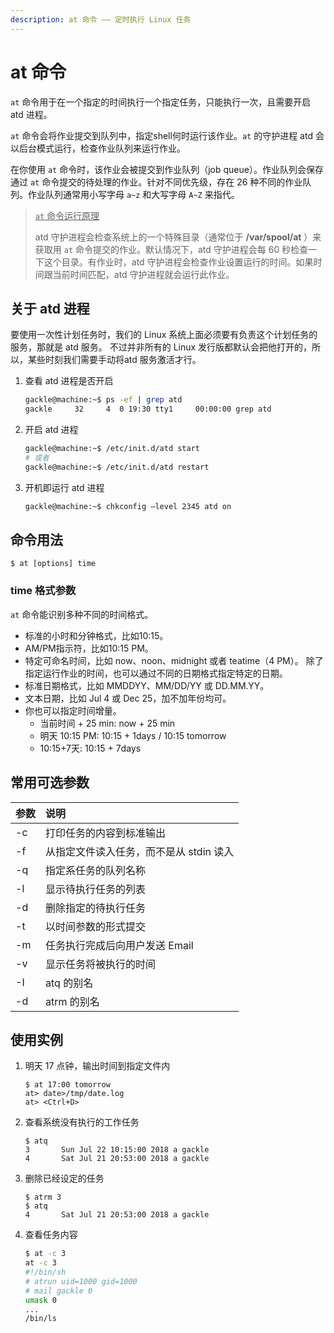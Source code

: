 ```yaml
---
description: at 命令 —— 定时执行 Linux 任务
---
```

# at 命令

`at` 命令用于在一个指定的时间执行一个指定任务，只能执行一次，且需要开启 atd 进程。

`at` 命令会将作业提交到队列中，指定shell何时运行该作业。`at` 的守护进程 atd 会以后台模式运行，检查作业队列来运行作业。

在你使用 `at` 命令时，该作业会被提交到作业队列（job queue）。作业队列会保存通过 `at` 命令提交的待处理的作业。针对不同优先级，存在 26 种不同的作业队列。作业队列通常用小写字母 `a~z` 和大写字母 `A~Z` 来指代。

> <u>`at` 命令运行原理</u>
> 
> atd 守护进程会检查系统上的一个特殊目录（通常位于 **/var/spool/at** ）来获取用 `at` 命令提交的作业。默认情况下，atd 守护进程会每 60 秒检查一下这个目录。有作业时，atd 守护进程会检查作业设置运行的时间。如果时间跟当前时间匹配，atd 守护进程就会运行此作业。 


## 关于 atd 进程

要使用一次性计划任务时，我们的 Linux 系统上面必须要有负责这个计划任务的服务，那就是 atd 服务。 不过并非所有的 Linux 发行版都默认会把他打开的，所以，某些时刻我们需要手动将atd 服务激活才行。

1. 查看 atd 进程是否开启
    ``` bash
    gackle@machine:~$ ps -ef | grep atd
    gackle     32     4  0 19:30 tty1     00:00:00 grep atd
    ```
2. 开启 atd 进程
    ``` bash
    gackle@machine:~$ /etc/init.d/atd start
    # 或者
    gackle@machine:~$ /etc/init.d/atd restart
    ```
3. 开机即运行 atd 进程
    ``` bash
    gackle@machine:~$ chkconfig –level 2345 atd on
    ```

## 命令用法

``` shell
$ at [options] time
```

### time 格式参数 
`at` 命令能识别多种不同的时间格式。

- 标准的小时和分钟格式，比如10:15。
- AM/PM指示符，比如10:15 PM。
- 特定可命名时间，比如 now、noon、midnight 或者 teatime（4 PM）。 除了指定运行作业的时间，也可以通过不同的日期格式指定特定的日期。 
- 标准日期格式，比如 MMDDYY、MM/DD/YY 或 DD.MM.YY。
- 文本日期，比如 Jul 4 或 Dec 25，加不加年份均可。
- 你也可以指定时间增量。
    - 当前时间 + 25 min: now + 25 min
    - 明天 10:15 PM: 10:15 + 1days / 10:15 tomorrow
    - 10:15+7天: 10:15 + 7days
    
 

## 常用可选参数 

| 参数 | 说明 |
|:---|:---|
| -c |打印任务的内容到标准输出 |
| -f | 从指定文件读入任务，而不是从 stdin 读入 |
| -q | 指定系任务的队列名称 |
| -l | 显示待执行任务的列表 |
| -d | 删除指定的待执行任务 |
| -t | 以时间参数的形式提交
| -m | 任务执行完成后向用户发送 Email |
| -v | 显示任务将被执行的时间 |
| -I | atq 的别名 |
| -d | atrm 的别名 |

## 使用实例

1. 明天 17 点钟，输出时间到指定文件内
    ``` shell
    $ at 17:00 tomorrow
    at> date>/tmp/date.log
    at> <Ctrl+D>
    ```
2. 查看系统没有执行的工作任务
    ``` shell
    $ atq
    3       Sun Jul 22 10:15:00 2018 a gackle
    4       Sat Jul 21 20:53:00 2018 a gackle
    ```
3. 删除已经设定的任务
    ``` shell
    $ atrm 3
    $ atq
    4       Sat Jul 21 20:53:00 2018 a gackle
    ```
4. 查看任务内容
    ``` bash
    $ at -c 3
    at -c 3
    #!/bin/sh
    # atrun uid=1000 gid=1000
    # mail gackle 0
    umask 0
    ...
    /bin/ls
    ```